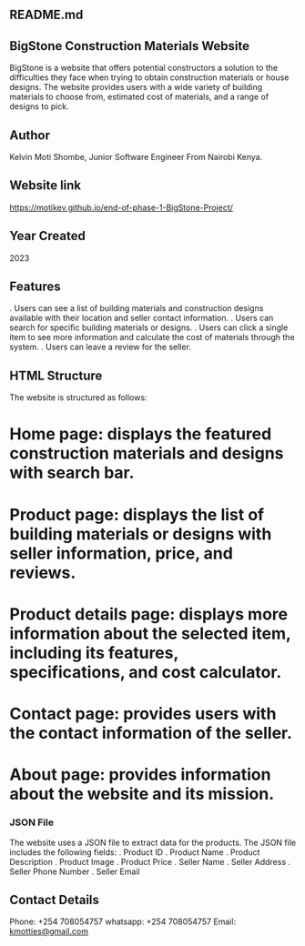## README.md

## BigStone Construction Materials Website
BigStone is a website that offers potential constructors a solution to the difficulties they face when trying to obtain construction materials or house designs. The website provides users with a wide variety of building materials to choose from, estimated cost of materials, and a range of designs to pick.

## Author
Kelvin Moti Shombe,
Junior Software Engineer From Nairobi Kenya.

## Website link
https://motikev.github.io/end-of-phase-1-BigStone-Project/

## Year Created
2023

## Features
. Users can see a list of building materials and construction designs available with their location and seller contact information.
. Users can search for specific building materials or designs.
. Users can click a single item to see more information and calculate the cost of materials through the system.
. Users can leave a review for the seller.

## HTML Structure
The website is structured as follows:

# Home page: displays the featured construction materials and designs with search bar.
# Product page: displays the list of building materials or designs with seller information, price, and reviews.
# Product details page: displays more information about the selected item, including its features, specifications, and cost calculator.
# Contact page: provides users with the contact information of the seller.
# About page: provides information about the website and its mission.

### JSON File
The website uses a JSON file to extract data for the products. The JSON file includes the following fields:
. Product ID
. Product Name
. Product Description
. Product Image
. Product Price
. Seller Name
. Seller Address
. Seller Phone Number
. Seller Email

## Contact Details
Phone: +254 708054757
whatsapp: +254 708054757
Email: kmotties@gmail.com